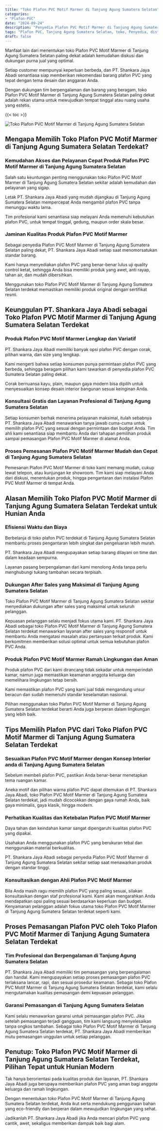 ```yaml
---
title: "Toko Plafon PVC Motif Marmer di Tanjung Agung Sumatera Selatan"
categories: 
- "Plafon-PVC"
date: "2024-09-24"
description: "Penyedia Plafon PVC Motif Marmer di Tanjung Agung Sumatera Selatan bagi hunian, perkantoran, dan gerai. Material terbaik, variasi motif, warna modern, beserta layanan instalasi ditangani oleh tim berpengalaman dan jaminan resmi!|Servis penjualan Plafon PVC Motif Marmer di Tanjung Agung Sumatera Selatan bagi kebutuhan tempat tinggal, office, maupun toko, beserta material berkualitas dan penempatan oleh tenaga ahli berpengalaman serta jaminan resmi.|Pilihan Plafon PVC Motif Marmer di Tanjung Agung Sumatera Selatan yang terbukti bagi tempat tinggal, kantor, serta ritel, bersama produk unggulan dan instalasi ditangani oleh teknisi ahli serta jaminan resmi.|Penjualan Plafon PVC Motif Marmer di Tanjung Agung Sumatera Selatan bagi hunian, office, dan ritel, beserta produk berkualitas dan pemasangan oleh teknisi profesional, lengkap dengan jaminan resmi.}"
tags: "Plafon PVC, Tanjung Agung Sumatera Selatan, toko, Penyedia, distributor"
draft: false
---
```


Manfaat lain dari menentukan toko Plafon PVC Motif Marmer di Tanjung Agung Sumatera Selatan paling dekat adalah kemudahan diskusi dan dukungan purna jual yang optimal.

Setiap customer mempunyai keperluan berbeda, dan PT. Shankara Jaya Abadi senantiasa siap memberikan rekomendasi barang plafon PVC yang tepat dengan tema desain dan anggaran Anda.

Dengan dukungan tim berpengalaman dan barang yang beragam, toko Plafon PVC Motif Marmer di Tanjung Agung Sumatera Selatan paling dekat adalah rekan utama untuk mewujudkan tempat tinggal atau ruang usaha yang estetis.

{{< toc >}}

![Toko Plafon PVC Motif Marmer di Tanjung Agung Sumatera Selatan](/images/Plafon-PVC/Toko-Plafon-PVC-Motif-Marmer-di-Tanjung-Agung-Sumatera-Selatan.png)


## Mengapa Memilih Toko Plafon PVC Motif Marmer di Tanjung Agung Sumatera Selatan Terdekat?

### Kemudahan Akses dan Pelayanan Cepat Produk Plafon PVC Motif Marmer di Tanjung Agung Sumatera Selatan

Salah satu keuntungan penting menggunakan toko Plafon PVC Motif Marmer di Tanjung Agung Sumatera Selatan sekitar adalah kemudahan dan pelayanan yang sigap.

Letak PT. Shankara Jaya Abadi yang mudah dijangkau di Tanjung Agung Sumatera Selatan mempercepat Anda mengambil plafon PVC tanpa menunggu waktu lama.

Tim profesional kami senantiasa siap melayani Anda memenuhi kebutuhan plafon PVC, untuk tempat tinggal, gedung, maupun order skala besar.

### Jaminan Kualitas Produk Plafon PVC Motif Marmer

Sebagai penyedia Plafon PVC Motif Marmer di Tanjung Agung Sumatera Selatan paling dekat, PT. Shankara Jaya Abadi setiap saat menomorsatukan standar barang.

Kami hanya menyediakan plafon PVC yang benar-benar lulus uji quality control ketat, sehingga Anda bisa memiliki produk yang awet, anti rayap, tahan air, dan mudah dibersihkan.

Menggunakan toko Plafon PVC Motif Marmer di Tanjung Agung Sumatera Selatan terdekat memastikan memiliki produk original dengan sertifikat resmi.

## Keunggulan PT. Shankara Jaya Abadi sebagai Toko Plafon PVC Motif Marmer di Tanjung Agung Sumatera Selatan Terdekat

### Produk Plafon PVC Motif Marmer Lengkap dan Variatif

PT. Shankara Jaya Abadi memiliki banyak opsi plafon PVC dengan corak, pilihan warna, dan size yang lengkap.

Kami mengerti bahwa setiap konsumen punya permintaan plafon PVC yang berbeda, sehingga beragam pilihan kami tawarkan di penyedia plafon PVC Sumatera Selatan paling dekat.

Corak bernuansa kayu, plain, maupun gaya modern bisa dipilih untuk menyesuaikan konsep desain interior bangunan sesuai keinginan Anda.

### Konsultasi Gratis dan Layanan Profesional di Tanjung Agung Sumatera Selatan

Setiap konsumen berhak menerima pelayanan maksimal, itulah sebabnya PT. Shankara Jaya Abadi menawarkan tanya jawab cuma-cuma untuk memilih plafon PVC yang sesuai dengan permintaan dan budget Anda. Tim ahli kami senantiasa siap membantu Anda dari tahapan pemilihan produk sampai pemasangan Plafon PVC Motif Marmer di alamat Anda.

### Proses Pemesanan Plafon PVC Motif Marmer Mudah dan Cepat di Tanjung Agung Sumatera Selatan

Pemesanan Plafon PVC Motif Marmer di toko kami memang mudah, cukup lewat telepon, atau kunjungan ke showroom. Tim kami siap melayani Anda dari diskusi, menentukan produk, hingga pengantaran dan instalasi Plafon PVC Motif Marmer di tempat Anda.

## Alasan Memilih Toko Plafon PVC Motif Marmer di Tanjung Agung Sumatera Selatan Terdekat untuk Hunian Anda

### Efisiensi Waktu dan Biaya

Berbelanja di toko plafon PVC terdekat di Tanjung Agung Sumatera Selatan membantu proses pengantaran lebih singkat dan pengeluaran lebih murah.

PT. Shankara Jaya Abadi mengupayakan setiap barang dilayani on time dan dalam keadaan sempurna.

Layanan pasang berpengalaman dari kami menolong Anda tanpa perlu menghubungi tukang tambahan secara terpisah.

### Dukungan After Sales yang Maksimal di Tanjung Agung Sumatera Selatan

Toko Plafon PVC Motif Marmer di Tanjung Agung Sumatera Selatan sekitar menyediakan dukungan after sales yang maksimal untuk seluruh pelanggan.

Kepuasan pelanggan selalu menjadi fokus utama kami. PT. Shankara Jaya Abadi sebagai toko Plafon PVC Motif Marmer di Tanjung Agung Sumatera Selatan terdekat menawarkan layanan after sales yang responsif untuk membantu Anda mengatasi masalah atau pertanyaan terkait produk. Kami berkomitmen memberikan solusi optimal untuk semua kebutuhan plafon PVC Anda.

### Produk Plafon PVC Motif Marmer Ramah Lingkungan dan Aman

Produk plafon PVC dari kami dirancang tidak sekadar untuk memperindah kamar, namun juga memastikan keamanan anggota keluarga dan memelihara lingkungan tetap bersih.

Kami memastikan plafon PVC yang kami jual tidak mengandung unsur beracun dan sudah memenuhi standar keselamatan nasional.

Pilihan menggunakan toko Plafon PVC Motif Marmer di Tanjung Agung Sumatera Selatan terdekat berarti Anda juga berperan dalam lingkungan yang lebih baik.

## Tips Memilih Plafon PVC dari Toko Plafon PVC Motif Marmer di Tanjung Agung Sumatera Selatan Terdekat

### Sesuaikan Plafon PVC Motif Marmer dengan Konsep Interior anda di Tanjung Agung Sumatera Selatan

Sebelum membeli plafon PVC, pastikan Anda benar-benar menetapkan tema ruangan kamar.

Aneka motif dan pilihan warna plafon PVC dapat ditemukan di PT. Shankara Jaya Abadi, toko Plafon PVC Motif Marmer di Tanjung Agung Sumatera Selatan terdekat, jadi mudah dicocokkan dengan gaya rumah Anda, baik gaya minimalis, gaya klasik, hingga modern.

### Perhatikan Kualitas dan Ketebalan Plafon PVC Motif Marmer

Daya tahan dan keindahan kamar sangat dipengaruhi kualitas plafon PVC yang dipakai.

Usahakan Anda menggunakan plafon PVC yang berukuran tebal dan menggunakan material berkualitas.

PT. Shankara Jaya Abadi sebagai penyedia Plafon PVC Motif Marmer di Tanjung Agung Sumatera Selatan sekitar setiap saat menawarkan produk dengan standar tinggi.

### Konsultasikan dengan Ahli Plafon PVC Motif Marmer

Bila Anda masih ragu memilih plafon PVC yang paling sesuai, silakan konsultasikan dengan staf profesional kami. Kami akan mengarahkan Anda mendapatkan opsi paling sesuai berdasarkan keperluan dan budget. Kenyamanan pelanggan adalah fokus utama toko Plafon PVC Motif Marmer di Tanjung Agung Sumatera Selatan terdekat seperti kami.

## Proses Pemasangan Plafon PVC oleh Toko Plafon PVC Motif Marmer di Tanjung Agung Sumatera Selatan Terdekat

### Tim Profesional dan Berpengalaman di Tanjung Agung Sumatera Selatan

PT. Shankara Jaya Abadi memiliki tim pemasangan yang berpengalaman dan handal. Kami mengupayakan setiap proses pemasangan plafon PVC terlaksana lancar, rapi, dan sesuai prosedur keamanan. Sebagai toko Plafon PVC Motif Marmer di Tanjung Agung Sumatera Selatan terdekat, kami selalu mengutamakan kualitas pemasangan demi kepuasan pelanggan.

### Garansi Pemasangan di Tanjung Agung Sumatera Selatan

Kami selalu menawarkan garansi untuk pemasangan plafon PVC. Jika setelah pemasangan terjadi gangguan, tim kami langsung menyelesaikan tanpa ongkos tambahan. Sebagai toko Plafon PVC Motif Marmer di Tanjung Agung Sumatera Selatan terdekat, PT. Shankara Jaya Abadi memberikan mutu pemasangan unggulan untuk setiap pelanggan.

## Penutup: Toko Plafon PVC Motif Marmer di Tanjung Agung Sumatera Selatan Terdekat, Pilihan Tepat untuk Hunian Modern

Tak hanya berorientasi pada kualitas produk dan layanan, PT. Shankara Jaya Abadi juga berupaya memberikan plafon PVC yang aman bagi anggota keluarga dan ramah lingkungan.

Dengan menentukan toko Plafon PVC Motif Marmer di Tanjung Agung Sumatera Selatan terdekat, Anda ikut serta mendukung penggunaan bahan yang eco-friendly dan berperan dalam mewujudkan lingkungan yang sehat.

Jadikanlah PT. Shankara Jaya Abadi jika Anda mencari plafon PVC yang cantik, awet, sekaligus memberikan dampak baik bagi alam.